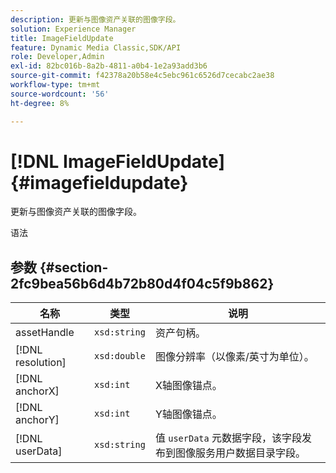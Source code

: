 ```yaml
---
description: 更新与图像资产关联的图像字段。
solution: Experience Manager
title: ImageFieldUpdate
feature: Dynamic Media Classic,SDK/API
role: Developer,Admin
exl-id: 82bc016b-8a2b-4811-a0b4-1e2a93add3b6
source-git-commit: f42378a20b58e4c5ebc961c6526d7cecabc2ae38
workflow-type: tm+mt
source-wordcount: '56'
ht-degree: 8%

---
```


# [!DNL ImageFieldUpdate]{#imagefieldupdate}

更新与图像资产关联的图像字段。

语法

## 参数 {#section-2fc9bea56b6d4b72b80d4f04c5f9b862}

| 名称 | 类型 | 说明 |
|---|---|---|
| assetHandle | `xsd:string` | 资产句柄。 |
| [!DNL resolution] | `xsd:double` | 图像分辨率（以像素/英寸为单位）。 |
| [!DNL anchorX] | `xsd:int` | X轴图像锚点。 |
| [!DNL anchorY] | `xsd:int` | Y轴图像锚点。 |
| [!DNL userData] | `xsd:string` | 值 `userData` 元数据字段，该字段发布到图像服务用户数据目录字段。 |
